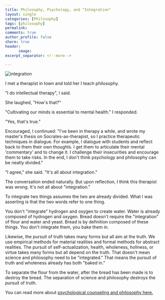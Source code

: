 ```yaml
---
title: Philosophy, Psychology, and "Integration"
layout: single
categories: [Philosophy]
tags: [philosophy]
permalink: 
comments: true
author_profile: false
share: true
header:
      image: 
excerpt_separator: <!--more-->

---
```


![integration](http://reilly.nd.edu/assets/62042/ihpsconf2_poster.jpg)


I met a therapist in town and told her I teach philosophy. 

"I do intellectual therapy", I said. 

She laughed, "How's that?"

"Cultivating our minds is essential to mental health." I responded. 

"Yes, that's true."

Encouraged, I continued: "I've been in therapy a while, and wrote my master's thesis on Socrates-as-therapist, so I practice therapeutic techniques in dialogue. For example, I dialogue with students and reflect back to them their own thoughts. I get them to articulate their mental 'commentary' and to change it. I challenge their insecurities and encourage them to take risks.  In the end, I don't think psychology and philosophy can be neatly divided."

"I agree," she said. "It's all about integration."

The conversation ended naturally. But upon reflection, I think this therapist was wrong. It's not all about "integration." 

<!--more-->

To integrate two things assumes the two are already divided. What I was asserting is that the two words refer to one thing. 

You don't "integrate" hydrogen and oxygen to create water. Water is already composed of hydrogen and oxygen. Bread doesn't require the "integration" of flour and water and yeast. Bread is by definition composed of these things. You don't integrate them, you bake them in. 

Likewise, the pursuit of truth takes many forms but all aim at the truth. We use empirical methods for material realities and formal methods for abstract realities. The pursuit of self-actualization, health, wholeness, holiness, or virtue takes many forms but all depend on the truth. That doesn't mean science and philosophy need to be "integrated." That means the pursuit of truth and wholeness already has both "baked in." 

To separate the flour from the water, after the bread has been made is to destroy the bread. The separation of science and philosophy destroys the pursuit of truth. 

You can read more about [psychological counseling and philosophy here.](http://npcassoc.org/)

